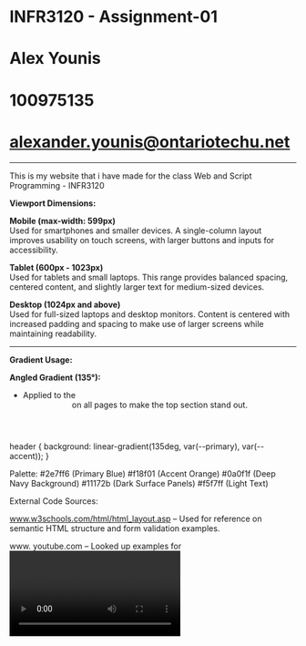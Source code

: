 # INFR3120 - Assignment-01  
# Alex Younis  
# 100975135  
# alexander.younis@ontariotechu.net  

---

This is my website that i have made for the class Web and Script Programming - INFR3120

**Viewport Dimensions:**  

**Mobile (max-width: 599px)**  
Used for smartphones and smaller devices. A single-column layout improves usability on touch screens, with larger buttons and inputs for accessibility.  

**Tablet (600px - 1023px)**  
Used for tablets and small laptops. This range provides balanced spacing, centered content, and slightly larger text for medium-sized devices.  

**Desktop (1024px and above)**  
Used for full-sized laptops and desktop monitors. Content is centered with increased padding and spacing to make use of larger screens while maintaining readability.  

---

**Gradient Usage:**  

**Angled Gradient (135°):**  
- Applied to the <header> on all pages to make the top section stand out.  

header {
  background: linear-gradient(135deg, var(--primary), var(--accent));
}

Palette:
#2e7ff6 (Primary Blue)
#f18f01 (Accent Orange)
#0a0f1f (Deep Navy Background)
#11172b (Dark Surface Panels)
#f5f7ff (Light Text)

External Code Sources:

www.w3schools.com/html/html_layout.asp
 – Used for reference on semantic HTML structure and form validation examples.

www. youtube.com 
– Looked up examples for <video> embedding and CSS gradients.
